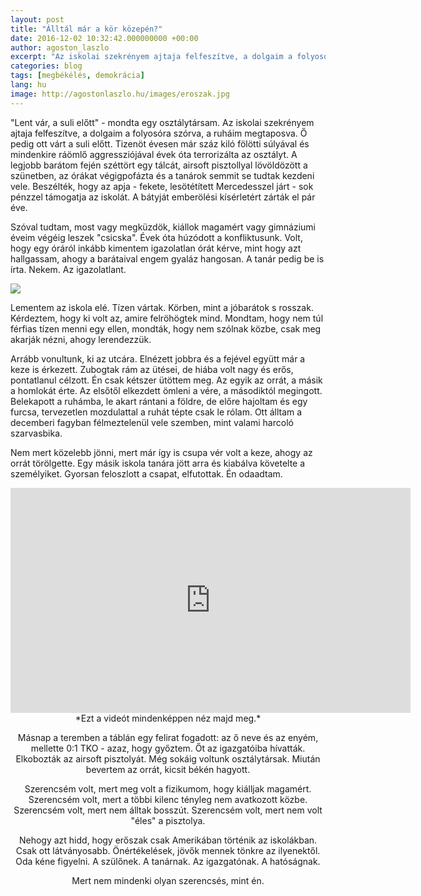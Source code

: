 ```yaml
---
layout: post
title: "Álltál már a kör közepén?"
date: 2016-12-02 10:32:42.000000000 +00:00
author: agoston_laszlo
excerpt: "Az iskolai szekrényem ajtaja felfeszítve, a dolgaim a folyosóra szórva, a ruháim megtaposva. Ő pedig ott várt a suli előtt. Ő és tíz másik. Körben, mint a jóbarátok s rosszak. Mondták, hogy nem szólnak közbe, csak megnézik, ahogy lerendezzük."
categories: blog
tags: [megbékélés, demokrácia]
lang: hu
image: http://agostonlaszlo.hu/images/eroszak.jpg
---
```

"Lent vár, a suli előtt" - mondta egy osztálytársam. Az iskolai szekrényem ajtaja felfeszítve, a dolgaim a folyosóra szórva, a ruháim megtaposva. Ő pedig ott várt a suli előtt. Tizenöt évesen már száz kiló fölötti súlyával és mindenkire ráömlő aggressziójával évek óta terrorizálta az osztályt. A legjobb barátom fején széttört egy tálcát, airsoft pisztollyal lövöldözött a szünetben, az órákat végigpofázta és a tanárok semmit se tudtak kezdeni vele. Beszélték, hogy az apja - fekete, lesötétített Mercedesszel járt - sok pénzzel támogatja az iskolát. A bátyját emberölési kísérletért zárták el pár éve.

Szóval tudtam, most vagy megküzdök, kiállok magamért vagy gimnáziumi éveim végéig leszek "csicska". Évek óta húzódott a konfliktusunk. Volt, hogy egy óráról inkább kimentem igazolatlan órát kérve, mint hogy azt hallgassam, ahogy a barátaival engem gyaláz hangosan. A tanár pedig be is írta. Nekem. Az igazolatlant.

![](http://agostonlaszlo.hu/images/eroszak.jpg)

Lementem az iskola elé. Tízen vártak. Körben, mint a jóbarátok s rosszak. Kérdeztem, hogy ki volt az, amire felröhögtek mind. Mondtam, hogy nem túl férfias tízen menni egy ellen, mondták, hogy nem szólnak közbe, csak meg akarják nézni, ahogy lerendezzük.

Arrább vonultunk, ki az utcára. Elnézett jobbra és a fejével együtt már a keze is érkezett. Zubogtak rám az ütései, de hiába volt nagy és erős, pontatlanul célzott. Én csak kétszer ütöttem meg. Az egyik az orrát, a másik a homlokát érte. Az elsőtől elkezdett ömleni a vére, a másodiktól megingott. Belekapott a ruhámba, le akart rántani a földre, de előre hajoltam és egy furcsa, tervezetlen mozdulattal a ruhát tépte csak le rólam. Ott álltam a decemberi fagyban félmeztelenül vele szemben, mint valami harcoló szarvasbika.

Nem mert közelebb jönni, mert már így is csupa vér volt a keze, ahogy az orrát törölgette. Egy másik iskola tanára jött arra és kiabálva követelte a személyiket. Gyorsan feloszlott a csapat, elfutottak. Én odaadtam. 

<iframe src="https://player.vimeo.com/video/194485192" width="640" height="360" frameborder="0" webkitallowfullscreen mozallowfullscreen allowfullscreen></iframe>
<center>*Ezt a videót mindenképpen néz majd meg.*<center>

Másnap a teremben a táblán egy felirat fogadott: az ő neve és az enyém, mellette 0:1 TKO - azaz, hogy győztem. Őt az igazgatóiba hívatták. Elkobozták az airsoft pisztolyát. Még sokáig voltunk osztálytársak. Miután bevertem az orrát, kicsit békén hagyott. 

Szerencsém volt, mert meg volt a fizikumom, hogy kiálljak magamért. Szerencsém volt, mert a többi kilenc tényleg nem avatkozott közbe. Szerencsém volt, mert nem álltak bosszút. Szerencsém volt, mert nem volt "éles" a pisztolya.

Nehogy azt hidd, hogy erőszak csak Amerikában történik az iskolákban. Csak ott látványosabb. Önértékelések, jövők mennek tönkre az ilyenektől. Oda kéne figyelni. A szülőnek. A tanárnak. Az igazgatónak. A hatóságnak. 

Mert nem mindenki olyan szerencsés, mint én.
